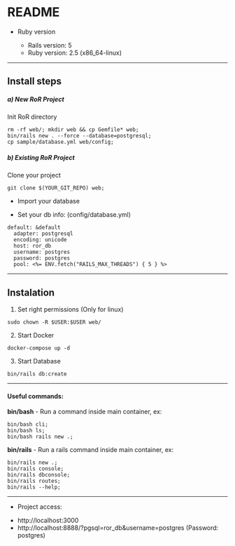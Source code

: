 # README

* Ruby version

    - Rails version: 5
    - Ruby version: 2.5 (x86_64-linux)


---

## Install steps


##### a) New RoR Project


Init RoR directory 

```
rm -rf web/; mkdir web && cp Gemfile* web;
bin/rails new . --force --database=postgresql;
cp sample/database.yml web/config;
```

##### b)  Existing RoR Project

Clone your project

```
git clone $(YOUR_GIT_REPO) web;
```

* Import your database

* Set your db info: (config/database.yml)

```
default: &default
  adapter: postgresql
  encoding: unicode
  host: ror_db
  username: postgres
  password: postgres
  pool: <%= ENV.fetch("RAILS_MAX_THREADS") { 5 } %>
```


---


## Instalation

1. Set right permissions (Only for linux)

```
sudo chown -R $USER:$USER web/
```

2. Start Docker

```
docker-compose up -d
```

3. Start Database

```
bin/rails db:create
```

---

#### Useful commands:

**bin/bash** - Run a command inside main container, ex:
```
bin/bash cli;
bin/bash ls;
bin/bash rails new .;
```

**bin/rails** - Run a rails command inside main container, ex:
```
bin/rails new .;
bin/rails console;
bin/rails dbconsole;
bin/rails routes;
bin/rails --help;
```

---

* Project access:

- http://localhost:3000
- http://localhost:8888/?pgsql=ror_db&username=postgres (Password: postgres)